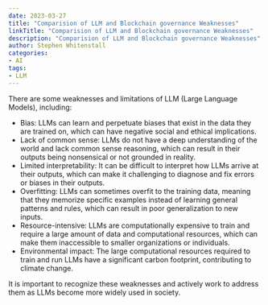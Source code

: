 ```yaml
---
date: 2023-03-27
title: "Comparision of LLM and Blockchain governance Weaknesses"
linkTitle: "Comparision of LLM and Blockchain governance Weaknesses"
description: "Comparision of LLM and Blockchain governance Weaknesses"
author: Stephen Whitenstall
categories:
- AI
tags:
- LLM
---
```


There are some weaknesses and limitations of LLM (Large Language Models), including:

- Bias: LLMs can learn and perpetuate biases that exist in the data they are trained on, which can have negative social and ethical implications.
- Lack of common sense: LLMs do not have a deep understanding of the world and lack common sense reasoning, which can result in their outputs being nonsensical or not grounded in reality.
- Limited interpretability: It can be difficult to interpret how LLMs arrive at their outputs, which can make it challenging to diagnose and fix errors or biases in their outputs.
- Overfitting: LLMs can sometimes overfit to the training data, meaning that they memorize specific examples instead of learning general patterns and rules, which can result in poor generalization to new inputs.
- Resource-intensive: LLMs are computationally expensive to train and require a large amount of data and computational resources, which can make them inaccessible to smaller organizations or individuals.
- Environmental impact: The large computational resources required to train and run LLMs have a significant carbon footprint, contributing to climate change.

It is important to recognize these weaknesses and actively work to address them as LLMs become more widely used in society.
